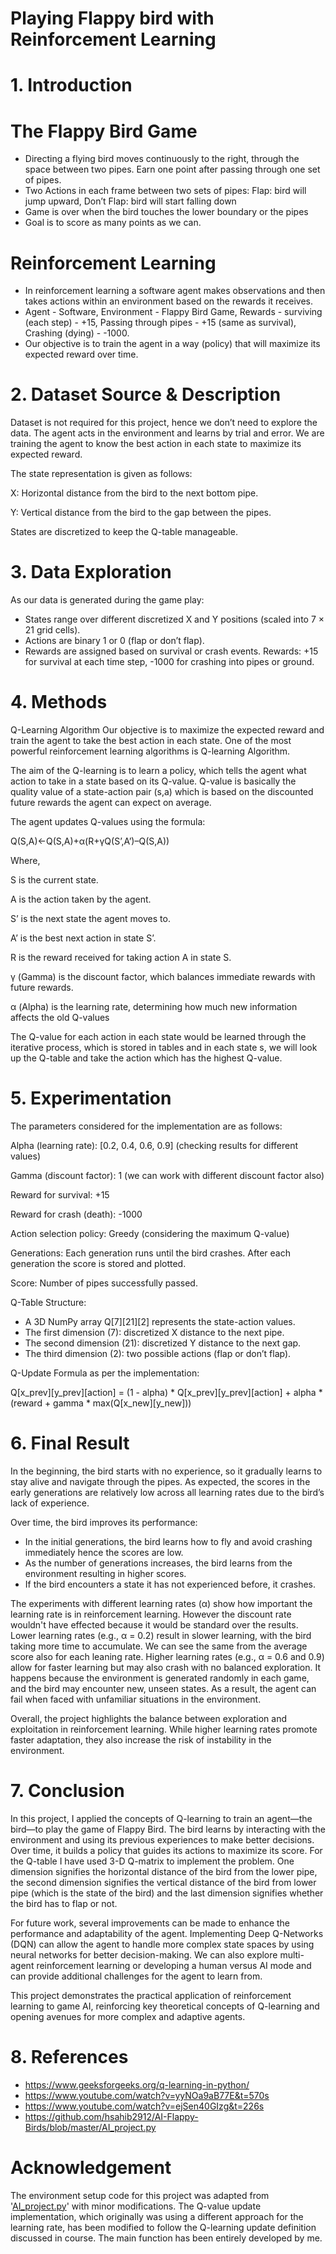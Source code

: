 # Playing Flappy bird with Reinforcement Learning 

# 1. Introduction
# The Flappy Bird Game 
* Directing a flying bird moves continuously to the right, through the space between two pipes. Earn one point after passing through one set of pipes. 
* Two Actions in each frame between two sets of pipes: 
Flap: bird will jump upward, Don’t Flap: bird will start falling down 
* Game is over when the bird touches the lower boundary or the pipes
* Goal is to score as many points as we can.

# Reinforcement Learning
* In reinforcement learning a software agent makes observations and then takes actions within an environment based on the rewards it receives.  
* Agent - Software, Environment - Flappy Bird Game, Rewards - surviving (each step) - +15, Passing through pipes - +15 (same as survival), Crashing (dying) - -1000. 
* Our objective is to train the agent in a way (policy) that will maximize its expected reward over time. 

# 2. Dataset Source & Description
Dataset is not required for this project, hence we don’t need to explore the data. The agent acts in the environment and learns by trial and error. We are training the agent to know the best action in each state to maximize its expected reward. 

The state representation is given as follows:

X: Horizontal distance from the bird to the next bottom pipe. 

Y: Vertical distance from the bird to the gap between the pipes.

States are discretized to keep the Q-table manageable.

# 3. Data Exploration
As our data is generated during the game play:

* States range over different discretized X and Y positions (scaled into 7 × 21 grid cells).
* Actions are binary 1 or 0 (flap or don’t flap). 
* Rewards are assigned based on survival or crash events.
  Rewards: +15 for survival at each time step, -1000 for crashing into pipes or ground.
# 4.  Methods
Q-Learning Algorithm 
Our objective is to maximize the expected reward and train the agent to take the best action in each state. One of the most powerful reinforcement learning algorithms is Q-learning Algorithm. 

The aim of the Q-learning is to learn a policy, which tells the agent what action to take in a state based on its Q-value. Q-value is basically the quality value of a state-action pair (s,a) which is based on the discounted future rewards the agent can expect on average. 

The agent updates Q-values using the formula:

Q(S,A)←Q(S,A)+α(R+γQ(S’,A’)–Q(S,A))

Where,

S is the current state.

A is the action taken by the agent.

S’ is the next state the agent moves to.

A’ is the best next action in state S’.

R is the reward received for taking action A in state S.

γ (Gamma) is the discount factor, which balances immediate rewards with future rewards.

α (Alpha) is the learning rate, determining how much new information affects the old Q-values

The Q-value for each action in each state would be learned through the iterative process, which is stored in tables and in each state s, we will look up the Q-table and take the action which has the highest Q-value.

# 5. Experimentation
The parameters considered for the implementation are as follows:

Alpha (learning rate): [0.2, 0.4, 0.6, 0.9] (checking results for different values) 

Gamma (discount factor): 1 (we can work with different discount factor also) 

Reward for survival: +15 

Reward for crash (death): -1000

Action selection policy: Greedy (considering the maximum Q-value) 

Generations: Each generation runs until the bird crashes. After each generation the score is stored and plotted. 

Score: Number of pipes successfully passed. 

Q-Table Structure:

* A 3D NumPy array Q[7][21][2] represents the state-action values.
* The first dimension (7): discretized X distance to the next pipe.
* The second dimension (21): discretized Y distance to the next gap.
* The third dimension (2): two possible actions (flap or don’t flap).
  
Q-Update Formula as per the implementation:

Q[x_prev][y_prev][action] = (1 - alpha) * Q[x_prev][y_prev][action] + alpha * (reward + gamma * max(Q[x_new][y_new])) 

# 6. Final Result  

In the beginning, the bird starts with no experience, so it gradually learns to stay alive and navigate through the pipes. As expected, the scores in the early generations are relatively low across all learning rates due to the bird’s lack of experience.

Over time, the bird improves its performance:

* In the initial generations, the bird learns how to fly and avoid crashing immediately hence the scores are low.
* As the number of generations increases, the bird learns from the environment resulting in higher scores.
* If the bird encounters a state it has not experienced before, it crashes.

The experiments with different learning rates (α) show how important the learning rate is in reinforcement learning. However the discount rate wouldn't have effected because it would be standard over the results. Lower learning rates (e.g., α = 0.2) result in slower learning, with the bird taking more time to accumulate. We can see the same from the average score also for each leaning rate. Higher learning rates (e.g., α = 0.6 and 0.9) allow for faster learning but may also crash with no balanced exploration. It happens because the environment is generated randomly in each game, and the bird may encounter new, unseen states. As a result, the agent can fail when faced with unfamiliar situations in the environment. 

Overall, the project highlights the balance between exploration and exploitation in reinforcement learning. While higher learning rates promote faster adaptation, they also increase the risk of instability in the environment. 

# 7. Conclusion
In this project, I applied the concepts of Q-learning to train an agent—the bird—to play the game of Flappy Bird. The bird learns by interacting with the environment and using its previous experiences to make better decisions. Over time, it builds a policy that guides its actions to maximize its score. For the Q-table I have used 3-D Q-matrix to implement the problem. One dimension signifies the horizontal distance of the bird from the lower pipe, the second dimension signifies the vertical distance of the bird from lower pipe (which is the state of the bird) and the last dimension signifies whether the bird has to flap or not.

For future work, several improvements can be made to enhance the performance and adaptability of the agent. Implementing Deep Q-Networks (DQN) can allow the agent to handle more complex state spaces by using neural networks for better decision-making. We can also explore multi-agent reinforcement learning or developing a human versus AI mode and can provide additional challenges for the agent to learn from. 

This project demonstrates the practical application of reinforcement learning to game AI, reinforcing key theoretical concepts of Q-learning and opening avenues for more complex and adaptive agents.

# 8. References
* https://www.geeksforgeeks.org/q-learning-in-python/
* https://www.youtube.com/watch?v=yyNOa9aB77E&t=570s
* https://www.youtube.com/watch?v=ejSen40GIzg&t=226s
* https://github.com/hsahib2912/AI-Flappy-Birds/blob/master/AI_project.py

# Acknowledgement
The environment setup code for this project was adapted from '[AI_project.py](https://github.com/hsahib2912/AI-Flappy-Birds/blob/master/AI_project.py)' with minor modifications. The Q-value update implementation, which originally was using a different approach for the learning rate, has been modified to follow the Q-learning update definition discussed in course. The main function has been entirely developed by me. 













